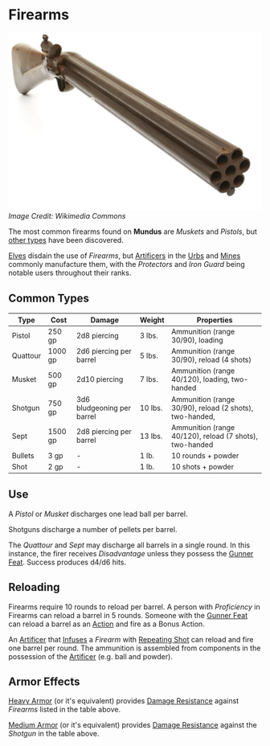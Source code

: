 # Firearms

![Flintlock Pistol](images/nock-volley-gun.jpg)
*Image Credit: Wikimedia Commons*

The most common firearms found on **Mundus** are *Muskets* and *Pistols*, but [other types](../background/artifacts.md) have been discovered.

[Elves](../background/elves.md) disdain the use of *Firearms*, but [Artificers](artificer.md) in the [Urbs](../background/urbs.md)
and [Mines](../background/mines.md) commonly manufacture them, with the *Protectors* and *Iron Guard* being notable users
throughout their ranks.

## Common Types

| Type     | Cost    | Damage                     | Weight  | Properties                                                |
| -------- | ------- | -------------------------- | ------- | --------------------------------------------------------- |
| Pistol   | 250 gp  | 2d8 piercing               | 3 lbs.  | Ammunition (range 30/90), loading                         |
| Quattour | 1000 gp | 2d6 piercing per barrel    | 5 lbs.  | Ammunition (range 30/90), reload (4 shots)                |
| Musket   | 500 gp  | 2d10 piercing              | 7 lbs.  | Ammunition (range 40/120), loading, two-handed            |
| Shotgun  | 750 gp  | 3d6 bludgeoning per barrel | 10 lbs. | Ammunition (range 30/90), reload (2 shots), two-handed,   |
| Sept     | 1500 gp | 2d8 piercing per barrel    | 13 lbs. | Ammunition (range 40/120), reload (7 shots), two-handed   |
| Bullets  | 3 gp    |             -              | 1 lb.   | 10 rounds + powder                                        |
| Shot     | 2 gp    |             -              | 1 lb.   | 10 shots + powder                                         |

## Use

A *Pistol* or *Musket* discharges one lead ball per barrel.

Shotguns discharge a number of pellets per barrel.

The *Quattour* and *Sept* may discharge all barrels in a single round. In this instance, the firer receives *Disadvantage* unless they possess
the [Gunner Feat]. Success produces d4/d6 hits.

## Reloading

Firearms require 10 rounds to reload per barrel. A person with *Proficiency* in Firearms can reload a barrel in 5 rounds.
Someone with the [Gunner Feat] can reload a barrel as an [Action] and fire as a Bonus Action.

An [Artificer](artificer.md) that [Infuses] a *Firearm* with [Repeating Shot] can reload and fire one barrel
per round. The ammunition is assembled from components in the possession of the [Artificer](artificer.md) (e.g. ball and powder).

## Armor Effects

[Heavy Armor] (or it's equivalent) provides [Damage Resistance] against *Firearms* listed in the table above.

[Medium Armor] (or it's equivalent) provides [Damage Resistance] against the *Shotgun* in the table above.

[Repeating Shot]: https://www.dndbeyond.com/sources/tcoe/artificer#RepeatingShot
[Gunner Feat]: https://www.dndbeyond.com/feats/gunner
[Infuses]: https://www.dndbeyond.com/sources/tcoe/artificer#ArtificerInfusions
[Heavy Armor]: https://www.dndbeyond.com/sources/basic-rules/equipment#HeavyArmor
[Medium Armor]: https://www.dndbeyond.com/sources/basic-rules/equipment#MediumArmor
[Damage Resistance]: https://www.dndbeyond.com/sources/basic-rules/combat#DamageResistanceandVulnerability
[Action]: https://www.dndbeyond.com/sources/basic-rules/combat#ActionsinCombat
